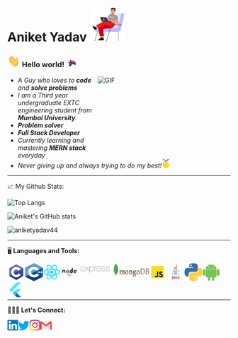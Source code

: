# Aniket Yadav&nbsp;<img src="https://github.com/aniketyadav44/aniketyadav44/blob/main/Assets/boy.gif" width="80px" height="80px">

### <img src="https://github.com/aniketyadav44/aniketyadav44/blob/main/Assets/Hi.gif" width="29px"> Hello world!&nbsp;<img src="https://github.com/aniketyadav44/aniketyadav44/blob/main/Assets/bird.gif" width="24px">

<img align="right" width="300px" height="175px" alt="GIF" src="https://media.giphy.com/media/L8K62iTDkzGX6/giphy.gif" />


- <em>A Guy who loves to <b>code</b> and <b>solve problems</b></em> 
- <em>I am a Third year undergraduate EXTC engineering student from <b>Mumbai University</b>.</em>
- <em><b>Problem solver</b>&nbsp;</em> 
- <em><b>Full Stack Developer</b>&nbsp;</em>
- <em>Currently learning and mastering <b>MERN stack</b> everyday</em>
- <em>Never giving up and always trying to do my best!</em><img src="https://github.com/aniketyadav44/aniketyadav44/blob/main/Assets/Medal.gif" width="20px">


---

📈 My Github Stats:

![Top Langs](https://github-readme-stats.vercel.app/api/top-langs/?username=aniketyadav44&theme=tokyonight) 

![Aniket's GitHub stats](https://github-readme-stats.vercel.app/api?username=aniketyadav44&show_icons=true&count_private=true&hide=prs,issues,contribs&theme=tokyonight)

<p align="left"> <img src="https://komarev.com/ghpvc/?username=aniketyadav44&label=Profile%20views&color=0e75b6&style=flat" alt="aniketyadav44" /> </p>

---

<p align="left" >🖥️ <b>Languages and Tools:</p>
<img align="left" alt="Aniket Yadav | C" width="40px" height="40px" src="https://github.com/aniketyadav44/aniketyadav44/blob/main/Assets/C.png" />
<img align="left" alt="Aniket Yadav | C++" width="40px" height="40px" src="https://github.com/aniketyadav44/aniketyadav44/blob/main/Assets/C++.png" />
<img align="left" alt="Aniket Yadav | ReactJS" width="40px" height="40px" src="https://github.com/aniketyadav44/aniketyadav44/blob/main/Assets/ReactJS.png" />
<img align="left" alt="Aniket Yadav | NodeJS" width="40px" height="40px" src="https://github.com/aniketyadav44/aniketyadav44/blob/main/Assets/NodeJS.png" />
<img align="left" alt="Aniket Yadav | ExpressJS" width="80px" height="25px" src="https://github.com/aniketyadav44/aniketyadav44/blob/main/Assets/ExpressJS.png" />
<img align="left" alt="Aniket Yadav | MongoDB" width="80px" height="30px" src="https://github.com/aniketyadav44/aniketyadav44/blob/main/Assets/MongoDB.png" />
<img align="left" alt="Aniket Yadav | JavaScript" width="40px" height="40px" src="https://github.com/aniketyadav44/aniketyadav44/blob/main/Assets/JavaScript.png" />
<img align="left" alt="Aniket Yadav | JAVA" width="40px" height="40px" src="https://github.com/aniketyadav44/aniketyadav44/blob/main/Assets/JAVA.png" />
<img align="left" alt="Aniket Yadav | Python" width="40px" height="40px" src="https://github.com/aniketyadav44/aniketyadav44/blob/main/Assets/Python.png" />
<img align="left" alt="Aniket Yadav | Android" width="40px" height="40px" src="https://github.com/aniketyadav44/aniketyadav44/blob/main/Assets/Android.png" />
<img align="left" alt="Aniket Yadav | Flutter" width="40px" height="40px" src="https://github.com/aniketyadav44/aniketyadav44/blob/main/Assets/Flutter.png" />
<br><br><br><br>
  
---
  
<p align="left">👨🏼‍💻 Let's Connect:</p>
  <a href="https://www.linkedin.com/in/aniketyadav4848/">
    <img align="left" alt="Aniket Yadav | Linkedin" width="24px" src="https://github.com/aniketyadav44/aniketyadav44/blob/main/Assets/Linkedin.svg" />
  </a>
  <a href="https://twitter.com/AniketY8888">
    <img align="left" alt="Aniket Yadav | Twitter" width="26px" src="https://github.com/aniketyadav44/aniketyadav44/blob/main/Assets/Twitter.svg" />
  </a>
  <a href="https://www.instagram.com/aniket.cp/">
    <img align="left" alt="Aniket Yadav | Instagram" width="24px" src="https://github.com/aniketyadav44/aniketyadav44/blob/main/Assets/Instagram.svg" />
  </a>
  <a href="mailto:aniani4848@gmail.com">
    <img align="left" alt="Aniket Yadav | Gmail" width="26px" src="https://github.com/aniketyadav44/aniketyadav44/blob/main/Assets/Gmail.svg" />
  </a>
